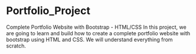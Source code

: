 # Portfolio_Project
Complete Portfolio Website with Bootstrap - HTML/CSS In this project, we are going to learn and build how to create a complete portfolio website with bootstrap using HTML and CSS. We will understand everything from scratch.

